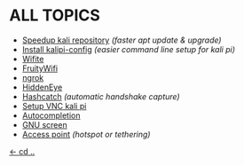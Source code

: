 # ALL TOPICS

 - [Speedup kali repository](https://kalipiconf.tk/topics/speed_up_kali_repositories)  *(faster apt update & upgrade)*
 - [Install kalipi-config](https://kalipiconf.tk/topics/kalipiconfig)  *(easier command line setup for kali pi)*
 - [Wifite](https://kalipiconf.tk/topics/wifite)
 - [FruityWifi](https://kalipiconf.tk/topics/fruitywifi)
 - [ngrok](https://kalipiconf.tk/topics/ngrok)
 - [HiddenEye](https://kalipiconf.tk/topics/hiddeneye)
 - [Hashcatch](https://kalipiconf.tk/topics/hashcatch2) *(automatic handshake capture)*
 - [Setup VNC kali pi](https://kalipiconf.tk/topics/setupvnc)
 - [Autocompletion](https://kalipiconf.tk/topics/autocompletion)
 - [GNU screen](https://kalipiconf.tk/topics/gnuscreen)
 - [Access point](https://kalipiconf.tk/topics/accesspoint) *(hotspot or tethering)*
 
[<- cd ..](https://kalipiconf.tk)
